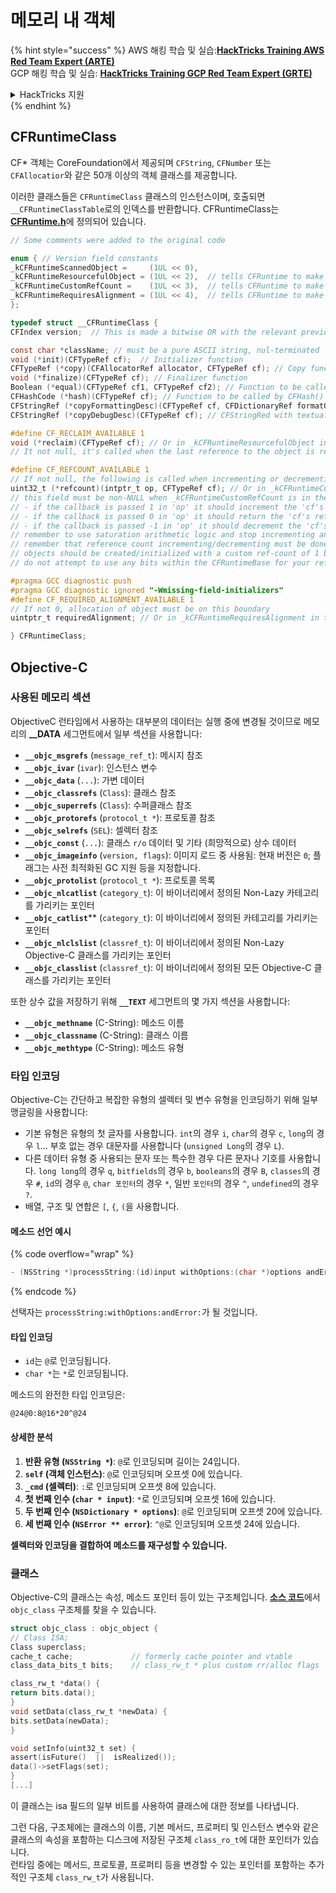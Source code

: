 # 메모리 내 객체

{% hint style="success" %}
AWS 해킹 학습 및 실습:<img src="/.gitbook/assets/arte.png" alt="" data-size="line">[**HackTricks Training AWS Red Team Expert (ARTE)**](https://training.hacktricks.xyz/courses/arte)<img src="/.gitbook/assets/arte.png" alt="" data-size="line">\
GCP 해킹 학습 및 실습: <img src="/.gitbook/assets/grte.png" alt="" data-size="line">[**HackTricks Training GCP Red Team Expert (GRTE)**<img src="/.gitbook/assets/grte.png" alt="" data-size="line">](https://training.hacktricks.xyz/courses/grte)

<details>

<summary>HackTricks 지원</summary>

* [**구독 요금제**](https://github.com/sponsors/carlospolop)를 확인하세요!
* 💬 [**Discord 그룹**](https://discord.gg/hRep4RUj7f) 또는 [**텔레그램 그룹**](https://t.me/peass)에 **참여**하거나 **트위터** 🐦 [**@hacktricks\_live**](https://twitter.com/hacktricks\_live)**를 팔로우**하세요.
* 해킹 팁을 공유하려면 [**HackTricks**](https://github.com/carlospolop/hacktricks) 및 [**HackTricks Cloud**](https://github.com/carlospolop/hacktricks-cloud) 깃허브 저장소에 PR을 제출하세요.

</details>
{% endhint %}

## CFRuntimeClass

CF\* 객체는 CoreFoundation에서 제공되며 `CFString`, `CFNumber` 또는 `CFAllocatior`와 같은 50개 이상의 객체 클래스를 제공합니다.

이러한 클래스들은 `CFRuntimeClass` 클래스의 인스턴스이며, 호출되면 `__CFRuntimeClassTable`로의 인덱스를 반환합니다. CFRuntimeClass는 [**CFRuntime.h**](https://opensource.apple.com/source/CF/CF-1153.18/CFRuntime.h.auto.html)에 정의되어 있습니다.
```objectivec
// Some comments were added to the original code

enum { // Version field constants
_kCFRuntimeScannedObject =     (1UL << 0),
_kCFRuntimeResourcefulObject = (1UL << 2),  // tells CFRuntime to make use of the reclaim field
_kCFRuntimeCustomRefCount =    (1UL << 3),  // tells CFRuntime to make use of the refcount field
_kCFRuntimeRequiresAlignment = (1UL << 4),  // tells CFRuntime to make use of the requiredAlignment field
};

typedef struct __CFRuntimeClass {
CFIndex version;  // This is made a bitwise OR with the relevant previous flags

const char *className; // must be a pure ASCII string, nul-terminated
void (*init)(CFTypeRef cf);  // Initializer function
CFTypeRef (*copy)(CFAllocatorRef allocator, CFTypeRef cf); // Copy function, taking CFAllocatorRef and CFTypeRef to copy
void (*finalize)(CFTypeRef cf); // Finalizer function
Boolean (*equal)(CFTypeRef cf1, CFTypeRef cf2); // Function to be called by CFEqual()
CFHashCode (*hash)(CFTypeRef cf); // Function to be called by CFHash()
CFStringRef (*copyFormattingDesc)(CFTypeRef cf, CFDictionaryRef formatOptions); // Provides a CFStringRef with a textual description of the object// return str with retain
CFStringRef (*copyDebugDesc)(CFTypeRef cf);	// CFStringRed with textual description of the object for CFCopyDescription

#define CF_RECLAIM_AVAILABLE 1
void (*reclaim)(CFTypeRef cf); // Or in _kCFRuntimeResourcefulObject in the .version to indicate this field should be used
// It not null, it's called when the last reference to the object is released

#define CF_REFCOUNT_AVAILABLE 1
// If not null, the following is called when incrementing or decrementing reference count
uint32_t (*refcount)(intptr_t op, CFTypeRef cf); // Or in _kCFRuntimeCustomRefCount in the .version to indicate this field should be used
// this field must be non-NULL when _kCFRuntimeCustomRefCount is in the .version field
// - if the callback is passed 1 in 'op' it should increment the 'cf's reference count and return 0
// - if the callback is passed 0 in 'op' it should return the 'cf's reference count, up to 32 bits
// - if the callback is passed -1 in 'op' it should decrement the 'cf's reference count; if it is now zero, 'cf' should be cleaned up and deallocated (the finalize callback above will NOT be called unless the process is running under GC, and CF does not deallocate the memory for you; if running under GC, finalize should do the object tear-down and free the object memory); then return 0
// remember to use saturation arithmetic logic and stop incrementing and decrementing when the ref count hits UINT32_MAX, or you will have a security bug
// remember that reference count incrementing/decrementing must be done thread-safely/atomically
// objects should be created/initialized with a custom ref-count of 1 by the class creation functions
// do not attempt to use any bits within the CFRuntimeBase for your reference count; store that in some additional field in your CF object

#pragma GCC diagnostic push
#pragma GCC diagnostic ignored "-Wmissing-field-initializers"
#define CF_REQUIRED_ALIGNMENT_AVAILABLE 1
// If not 0, allocation of object must be on this boundary
uintptr_t requiredAlignment; // Or in _kCFRuntimeRequiresAlignment in the .version field to indicate this field should be used; the allocator to _CFRuntimeCreateInstance() will be ignored in this case; if this is less than the minimum alignment the system supports, you'll get higher alignment; if this is not an alignment the system supports (e.g., most systems will only support powers of two, or if it is too high), the result (consequences) will be up to CF or the system to decide

} CFRuntimeClass;
```
## Objective-C

### 사용된 메모리 섹션

ObjectiveC 런타임에서 사용하는 대부분의 데이터는 실행 중에 변경될 것이므로 메모리의 **\_\_DATA** 세그먼트에서 일부 섹션을 사용합니다:

- **`__objc_msgrefs`** (`message_ref_t`): 메시지 참조
- **`__objc_ivar`** (`ivar`): 인스턴스 변수
- **`__objc_data`** (`...`): 가변 데이터
- **`__objc_classrefs`** (`Class`): 클래스 참조
- **`__objc_superrefs`** (`Class`): 수퍼클래스 참조
- **`__objc_protorefs`** (`protocol_t *`): 프로토콜 참조
- **`__objc_selrefs`** (`SEL`): 셀렉터 참조
- **`__objc_const`** (`...`): 클래스 `r/o` 데이터 및 기타 (희망적으로) 상수 데이터
- **`__objc_imageinfo`** (`version, flags`): 이미지 로드 중 사용됨: 현재 버전은 `0`; 플래그는 사전 최적화된 GC 지원 등을 지정합니다.
- **`__objc_protolist`** (`protocol_t *`): 프로토콜 목록
- **`__objc_nlcatlist`** (`category_t`): 이 바이너리에서 정의된 Non-Lazy 카테고리를 가리키는 포인터
- **`__objc_catlist`**** (`category_t`): 이 바이너리에서 정의된 카테고리를 가리키는 포인터
- **`__objc_nlclslist`** (`classref_t`): 이 바이너리에서 정의된 Non-Lazy Objective-C 클래스를 가리키는 포인터
- **`__objc_classlist`** (`classref_t`): 이 바이너리에서 정의된 모든 Objective-C 클래스를 가리키는 포인터

또한 상수 값을 저장하기 위해 **`__TEXT`** 세그먼트의 몇 가지 섹션을 사용합니다:

- **`__objc_methname`** (C-String): 메소드 이름
- **`__objc_classname`** (C-String): 클래스 이름
- **`__objc_methtype`** (C-String): 메소드 유형

### 타입 인코딩

Objective-C는 간단하고 복잡한 유형의 셀렉터 및 변수 유형을 인코딩하기 위해 일부 맹글링을 사용합니다:

- 기본 유형은 유형의 첫 글자를 사용합니다. `int`의 경우 `i`, `char`의 경우 `c`, `long`의 경우 `l`... 부호 없는 경우 대문자를 사용합니다 (`unsigned Long`의 경우 `L`).
- 다른 데이터 유형 중 사용되는 문자 또는 특수한 경우 다른 문자나 기호를 사용합니다. `long long`의 경우 `q`, `bitfields`의 경우 `b`, `booleans`의 경우 `B`, `classes`의 경우 `#`, `id`의 경우 `@`, `char 포인터`의 경우 `*`, 일반 `포인터`의 경우 `^`, `undefined`의 경우 `?`.
- 배열, 구조 및 연합은 `[`, `{`, `(`을 사용합니다.

#### 메소드 선언 예시

{% code overflow="wrap" %}
```objectivec
- (NSString *)processString:(id)input withOptions:(char *)options andError:(id)error;
```
{% endcode %}

선택자는 `processString:withOptions:andError:`가 될 것입니다.

#### 타입 인코딩

- `id`는 `@`로 인코딩됩니다.
- `char *`는 `*`로 인코딩됩니다.

메소드의 완전한 타입 인코딩은:
```less
@24@0:8@16*20^@24
```
#### 상세한 분석

1. **반환 유형 (`NSString *`)**: `@`로 인코딩되며 길이는 24입니다.
2. **`self` (객체 인스턴스)**: `@`로 인코딩되며 오프셋 0에 있습니다.
3. **`_cmd` (셀렉터)**: `:`로 인코딩되며 오프셋 8에 있습니다.
4. **첫 번째 인수 (`char * input`)**: `*`로 인코딩되며 오프셋 16에 있습니다.
5. **두 번째 인수 (`NSDictionary * options`)**: `@`로 인코딩되며 오프셋 20에 있습니다.
6. **세 번째 인수 (`NSError ** error`)**: `^@`로 인코딩되며 오프셋 24에 있습니다.

**셀렉터와 인코딩을 결합하여 메소드를 재구성할 수 있습니다.**

### **클래스**

Objective-C의 클래스는 속성, 메소드 포인터 등이 있는 구조체입니다. [**소스 코드**](https://opensource.apple.com/source/objc4/objc4-756.2/runtime/objc-runtime-new.h.auto.html)에서 `objc_class` 구조체를 찾을 수 있습니다.
```objectivec
struct objc_class : objc_object {
// Class ISA;
Class superclass;
cache_t cache;             // formerly cache pointer and vtable
class_data_bits_t bits;    // class_rw_t * plus custom rr/alloc flags

class_rw_t *data() {
return bits.data();
}
void setData(class_rw_t *newData) {
bits.setData(newData);
}

void setInfo(uint32_t set) {
assert(isFuture()  ||  isRealized());
data()->setFlags(set);
}
[...]
```
이 클래스는 isa 필드의 일부 비트를 사용하여 클래스에 대한 정보를 나타냅니다.

그런 다음, 구조체에는 클래스의 이름, 기본 메서드, 프로퍼티 및 인스턴스 변수와 같은 클래스의 속성을 포함하는 디스크에 저장된 구조체 `class_ro_t`에 대한 포인터가 있습니다.\
런타임 중에는 메서드, 프로토콜, 프로퍼티 등을 변경할 수 있는 포인터를 포함하는 추가적인 구조체 `class_rw_t`가 사용됩니다.

